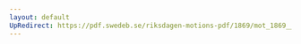```yaml
---
layout: default
UpRedirect: https://pdf.swedeb.se/riksdagen-motions-pdf/1869/mot_1869__ak__00157/mot_1869__ak__00157_001.pdf
---
```


